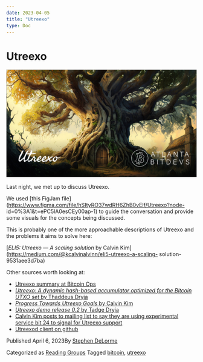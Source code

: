```yaml
---
date: 2023-04-05
title: "Utreexo"
type: Doc
---
```

# Utreexo

![](content/uploads/2023/04/ATLBitDevs_Utreexo-1568x882.jpg)

Last night, we met up to discuss Utreexo.

We used [this FigJam
file](https://www.figma.com/file/hSItyRO37wdRH6ZhB0vEIf/Utreexo?node-
id=0%3A1&t=ePC5lA0esCEy00ap-1) to guide the conversation and provide some
visuals for the concepts being discussed.

This is probably one of the more approachable descriptions of Utreexo and the
problems it aims to solve here:

[_ELI5: Utreexo — A scaling solution_ by Calvin
Kim](https://medium.com/@kcalvinalvinn/eli5-utreexo-a-scaling-
solution-9531aee3d7ba)

Other sources worth looking at:

  * [Utreexo summary at Bitcoin Ops](https://bitcoinops.org/en/topics/utreexo/)
  * [ _Utreexo: A dynamic hash-based accumulator optimized for the Bitcoin UTXO set_ by Thaddeus Dryja](https://eprint.iacr.org/2019/611.pdf)
  * [ _Progress Towards Utreexo Goals_ by Calvin Kim](https://blog.bitmex.com/progress-towards-utreexo-goals/)
  * [ _Utreexo demo release 0.2_ by Tadge Dryja](https://medium.com/mit-media-lab-digital-currency-initiative/utreexo-demo-release-0-2-ac40a1223a38)
  * [Calvin Kim posts to mailing list to say they are using experimental service bit 24 to signal for Utreexo support](https://lists.linuxfoundation.org/pipermail/bitcoin-dev/2023-March/021515.html)
  * [Utreexod client on github](https://github.com/utreexo/utreexod)

Published April 6, 2023By [Stephen DeLorme](author/stephen/index.html)

Categorized as [Reading Groups](category/reading-groups/index.html) Tagged
[bitcoin](tag/bitcoin/index.html), [utreexo](tag/utreexo/index.html)

#